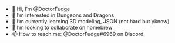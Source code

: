 - 👋 Hi, I’m @DoctorFudge
- 👀 I’m interested in Dungeons and Dragons
- 🌱 I’m currently learning 3D modeling, JSON (not hard but yknow)
- 💞️ I’m looking to collaborate on homebrew
- 📫 How to reach me: @DoctorFudge#6969 on Discord.

<!---
DoctorFudge/DoctorFudge is a ✨ special ✨ repository because its `README.md` (this file) appears on your GitHub profile.
You can click the Preview link to take a look at your changes.
--->
